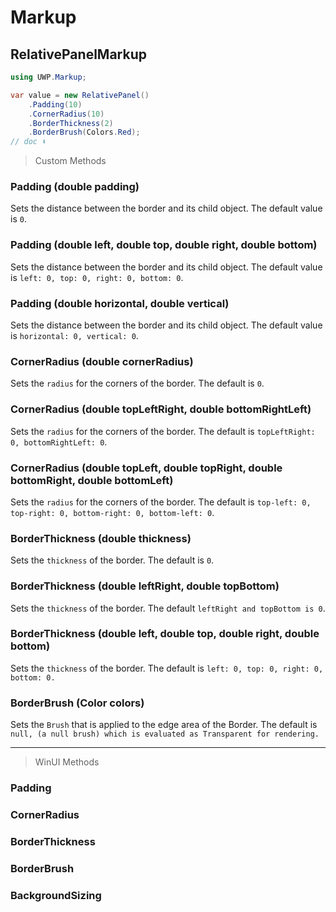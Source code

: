 # Markup
## RelativePanelMarkup

```csharp
using UWP.Markup;

var value = new RelativePanel()
    .Padding(10)
    .CornerRadius(10)
    .BorderThickness(2)
    .BorderBrush(Colors.Red);
// doc ⬇️
```

> Custom Methods

### Padding (double padding)
Sets the distance between the border and its child object. The default value is `0`.

### Padding (double left, double top, double right, double bottom)
Sets the distance between the border and its child object. The default value is `left: 0, top: 0, right: 0, bottom: 0`.

### Padding (double horizontal, double vertical)
Sets the distance between the border and its child object. The default value is `horizontal: 0, vertical: 0`.

### CornerRadius (double cornerRadius)
Sets the `radius` for the corners of the border. The default is `0`.

### CornerRadius (double topLeftRight, double bottomRightLeft)
Sets the `radius` for the corners of the border. The default is `topLeftRight: 0, bottomRightLeft: 0`.

### CornerRadius (double topLeft, double topRight, double bottomRight, double bottomLeft)
Sets the `radius` for the corners of the border. The default is `top-left: 0, top-right: 0, bottom-right: 0, bottom-left: 0`.

### BorderThickness (double thickness)
Sets the `thickness` of the border. The default is `0`.

### BorderThickness (double leftRight, double topBottom)
Sets the `thickness` of the border. The default `leftRight and topBottom is 0`.

### BorderThickness (double left, double top, double right, double bottom)
Sets the `thickness` of the border. The default is `left: 0, top: 0, right: 0, bottom: 0.`

### BorderBrush (Color colors)
Sets the `Brush` that is applied to the edge area of the Border. The default is `null, (a null brush) which is evaluated as Transparent for rendering.`

---
> WinUI Methods

### Padding
### CornerRadius
### BorderThickness
### BorderBrush
### BackgroundSizing